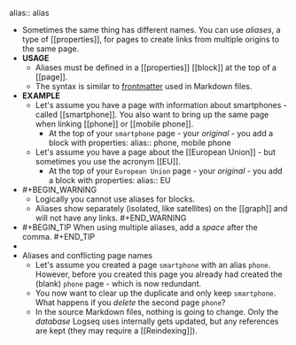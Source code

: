 alias:: alias

- Sometimes the same thing has different names. You can use _aliases_, a type of [[properties]], for pages to create links from multiple origins to the same page.
- **USAGE**
	- Aliases must be defined in a [[properties]] [[block]] at the top of a [[page]].
	- The syntax is similar to [frontmatter](https://www.gatsbyjs.com/docs/how-to/routing/adding-markdown-pages/#:~:text=%2D1.md%20.-,Frontmatter%20for%20metadata%20in%20Markdown%20files,and%20end%20of%20the%20block.) used in Markdown files.
- **EXAMPLE**
	- Let's assume you have a page with information about smartphones - called [[smartphone]]. You also want to bring up the same page when linking [[phone]] or [[mobile phone]].
		- At the top of your `smartphone` page - your _original_  - you add a block with properties:
		  alias:: phone, mobile phone
	- Let's assume you have a page about the [[European Union]] - but sometimes you use the acronym [[EU]].
		- At the top of your `European Union` page - your _original_  - you add a block with properties:
		  alias:: EU
-
  #+BEGIN_WARNING
  * Logically you cannot use aliases for blocks.
  * Aliases show separately (isolated, like satellites) on the [[graph]] and will not have any links.
  #+END_WARNING
-
  #+BEGIN_TIP
  When using multiple aliases, add a _space_ after the comma.
  #+END_TIP
-
- Aliases and conflicting page names
	- Let's assume you created a page `smartphone` with an alias `phone`. However, before you created this page you already had created the (blank) `phone` page - which is now redundant.
	- You now want to clear up the duplicate and only keep `smartphone`. What happens if you _delete_ the second page `phone`?
	- In the source Markdown files, nothing is going to change. Only the _database_ Logseq uses internally gets updated, but any references are kept (they may require a [[Reindexing]]).